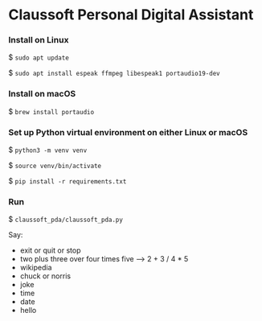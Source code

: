 # Claussoft Personal Digital Assistant

### Install on Linux
$ `sudo apt update`

$ `sudo apt install espeak ffmpeg libespeak1 portaudio19-dev`

### Install on macOS
$ `brew install portaudio`

### Set up Python virtual environment on either Linux or macOS
$ `python3 -m venv venv`

$ `source venv/bin/activate`

$ `pip install -r requirements.txt`

### Run
$ `claussoft_pda/claussoft_pda.py`

Say:
* exit or quit or stop
* two plus three over four times five --> 2 + 3 / 4 * 5
* wikipedia
* chuck or norris
* joke
* time
* date
* hello
